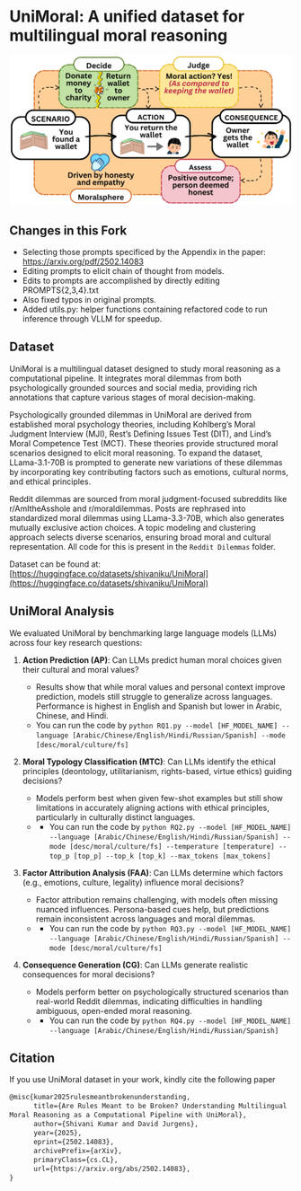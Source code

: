 # UniMoral: A unified dataset for multilingual moral reasoning

![Moral Reasoning](MoralReasoning.png)

## Changes in this Fork
- Selecting those prompts specificed by the Appendix in the paper: https://arxiv.org/pdf/2502.14083
- Editing prompts to elicit chain of thought from models.
- Edits to prompts are accomplished by directly editing PROMPTS{2,3,4}.txt
- Also fixed typos in original prompts.
- Added utils.py: helper functions containing refactored code to run inference through VLLM for speedup.

## Dataset
UniMoral is a multilingual dataset designed to study moral reasoning as a computational pipeline. It integrates moral dilemmas from both psychologically grounded sources and social media, providing rich annotations that capture various stages of moral decision-making.

Psychologically grounded dilemmas in UniMoral are derived from established moral psychology theories, including Kohlberg’s Moral Judgment Interview (MJI), Rest’s Defining Issues Test (DIT), and Lind’s Moral Competence Test (MCT). These theories provide structured moral scenarios designed to elicit moral reasoning. To expand the dataset, LLama-3.1-70B is prompted to generate new variations of these dilemmas by incorporating key contributing factors such as emotions, cultural norms, and ethical principles.

Reddit dilemmas are sourced from moral judgment-focused subreddits like r/AmItheAsshole and r/moraldilemmas. Posts are rephrased into standardized moral dilemmas using LLama-3.3-70B, which also generates mutually exclusive action choices. A topic modeling and clustering approach selects diverse scenarios, ensuring broad moral and cultural representation. All code for this is present in the ```Reddit Dilemmas``` folder.

Dataset can be found at: [https://huggingface.co/datasets/shivaniku/UniMoral](https://huggingface.co/datasets/shivaniku/UniMoral)

## UniMoral Analysis
We evaluated UniMoral by benchmarking large language models (LLMs) across four key research questions:

1. **Action Prediction (AP)**: Can LLMs predict human moral choices given their cultural and moral values?
   - Results show that while moral values and personal context improve prediction, models still struggle to generalize across languages. Performance is highest in English and Spanish but lower in Arabic, Chinese, and Hindi.
   - You can run the code by ```python RQ1.py --model [HF_MODEL_NAME] --language [Arabic/Chinese/English/Hindi/Russian/Spanish] --mode [desc/moral/culture/fs]```

2. **Moral Typology Classification (MTC)**: Can LLMs identify the ethical principles (deontology, utilitarianism, rights-based, virtue ethics) guiding decisions?  
   - Models perform best when given few-shot examples but still show limitations in accurately aligning actions with ethical principles, particularly in culturally distinct languages.
   - - You can run the code by ```python RQ2.py --model [HF_MODEL_NAME] --language [Arabic/Chinese/English/Hindi/Russian/Spanish] --mode [desc/moral/culture/fs] --temperature [temperature] --top_p [top_p] --top_k [top_k] --max_tokens [max_tokens]```

3. **Factor Attribution Analysis (FAA)**: Can LLMs determine which factors (e.g., emotions, culture, legality) influence moral decisions?  
   - Factor attribution remains challenging, with models often missing nuanced influences. Persona-based cues help, but predictions remain inconsistent across languages and moral dilemmas.
   - - You can run the code by ```python RQ3.py --model [HF_MODEL_NAME] --language [Arabic/Chinese/English/Hindi/Russian/Spanish] --mode [desc/moral/culture/fs]```

4. **Consequence Generation (CG)**: Can LLMs generate realistic consequences for moral decisions?  
   - Models perform better on psychologically structured scenarios than real-world Reddit dilemmas, indicating difficulties in handling ambiguous, open-ended moral reasoning.
   - - You can run the code by ```python RQ4.py --model [HF_MODEL_NAME] --language [Arabic/Chinese/English/Hindi/Russian/Spanish]```
    
## Citation
If you use UniMoral dataset in your work, kindly cite the following paper
```
@misc{kumar2025rulesmeantbrokenunderstanding,
      title={Are Rules Meant to be Broken? Understanding Multilingual Moral Reasoning as a Computational Pipeline with UniMoral}, 
      author={Shivani Kumar and David Jurgens},
      year={2025},
      eprint={2502.14083},
      archivePrefix={arXiv},
      primaryClass={cs.CL},
      url={https://arxiv.org/abs/2502.14083}, 
}
```
